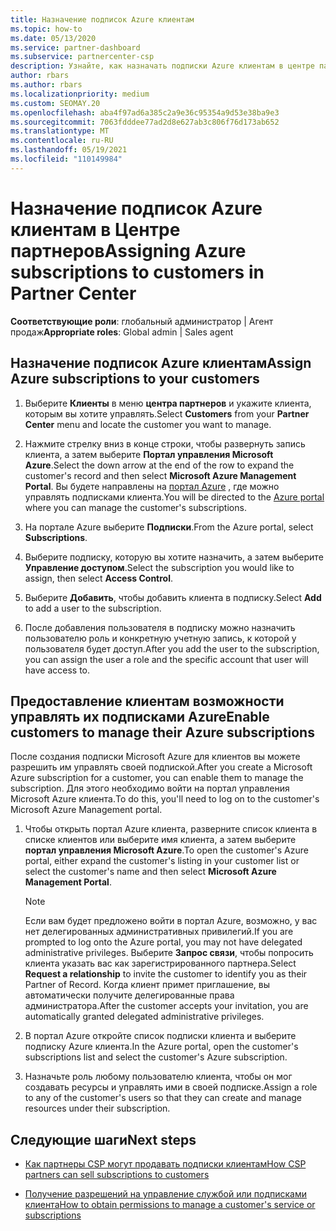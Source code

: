 ```yaml
---
title: Назначение подписок Azure клиентам
ms.topic: how-to
ms.date: 05/13/2020
ms.service: partner-dashboard
ms.subservice: partnercenter-csp
description: Узнайте, как назначать подписки Azure клиентам в центре партнеров и как разрешить клиентам управлять собственными подписками.
author: rbars
ms.author: rbars
ms.localizationpriority: medium
ms.custom: SEOMAY.20
ms.openlocfilehash: aba4f97ad6a385c2a9e36c95354a9d53e38ba9e3
ms.sourcegitcommit: 7063fdddee77ad2d8e627ab3c806f76d173ab652
ms.translationtype: MT
ms.contentlocale: ru-RU
ms.lasthandoff: 05/19/2021
ms.locfileid: "110149984"
---
```

# <a name="assigning-azure-subscriptions-to-customers-in-partner-center"></a><span data-ttu-id="1b61a-103">Назначение подписок Azure клиентам в Центре партнеров</span><span class="sxs-lookup"><span data-stu-id="1b61a-103">Assigning Azure subscriptions to customers in Partner Center</span></span>

<span data-ttu-id="1b61a-104">**Соответствующие роли**: глобальный администратор | Агент продаж</span><span class="sxs-lookup"><span data-stu-id="1b61a-104">**Appropriate roles**: Global admin | Sales agent</span></span>

## <a name="assign-azure-subscriptions-to-your-customers"></a><span data-ttu-id="1b61a-105">Назначение подписок Azure клиентам</span><span class="sxs-lookup"><span data-stu-id="1b61a-105">Assign Azure subscriptions to your customers</span></span>

1. <span data-ttu-id="1b61a-106">Выберите **Клиенты** в меню **центра партнеров** и укажите клиента, которым вы хотите управлять.</span><span class="sxs-lookup"><span data-stu-id="1b61a-106">Select **Customers** from your **Partner Center** menu and locate the customer you want to manage.</span></span>

2. <span data-ttu-id="1b61a-107">Нажмите стрелку вниз в конце строки, чтобы развернуть запись клиента, а затем выберите **Портал управления Microsoft Azure**.</span><span class="sxs-lookup"><span data-stu-id="1b61a-107">Select the down arrow at the end of the row to expand the customer's record and then select **Microsoft Azure Management Portal**.</span></span> <span data-ttu-id="1b61a-108">Вы будете направлены на [портал Azure](https://portal.azure.com/) , где можно управлять подписками клиента.</span><span class="sxs-lookup"><span data-stu-id="1b61a-108">You will be directed to the [Azure portal](https://portal.azure.com/) where you can manage the customer's subscriptions.</span></span>

3. <span data-ttu-id="1b61a-109">На портале Azure выберите **Подписки**.</span><span class="sxs-lookup"><span data-stu-id="1b61a-109">From the Azure portal, select **Subscriptions**.</span></span>

4. <span data-ttu-id="1b61a-110">Выберите подписку, которую вы хотите назначить, а затем выберите **Управление доступом**.</span><span class="sxs-lookup"><span data-stu-id="1b61a-110">Select the subscription you would like to assign, then select **Access Control**.</span></span>

5. <span data-ttu-id="1b61a-111">Выберите **Добавить**, чтобы добавить клиента в подписку.</span><span class="sxs-lookup"><span data-stu-id="1b61a-111">Select **Add** to add a user to the subscription.</span></span> 

6. <span data-ttu-id="1b61a-112">После добавления пользователя в подписку можно назначить пользователю роль и конкретную учетную запись, к которой у пользователя будет доступ.</span><span class="sxs-lookup"><span data-stu-id="1b61a-112">After you add the user to the subscription, you can assign the user a role and the specific account that user will have access to.</span></span>

## <a name="enable-customers-to-manage-their-azure-subscriptions"></a><span data-ttu-id="1b61a-113">Предоставление клиентам возможности управлять их подписками Azure</span><span class="sxs-lookup"><span data-stu-id="1b61a-113">Enable customers to manage their Azure subscriptions</span></span>

<span data-ttu-id="1b61a-114">После создания подписки Microsoft Azure для клиентов вы можете разрешить им управлять своей подпиской.</span><span class="sxs-lookup"><span data-stu-id="1b61a-114">After you create a Microsoft Azure subscription for a customer, you can enable them to manage the subscription.</span></span> <span data-ttu-id="1b61a-115">Для этого необходимо войти на портал управления Microsoft Azure клиента.</span><span class="sxs-lookup"><span data-stu-id="1b61a-115">To do this, you'll need to log on to the customer's Microsoft Azure Management portal.</span></span> 

1. <span data-ttu-id="1b61a-116">Чтобы открыть портал Azure клиента, разверните список клиента в списке клиентов или выберите имя клиента, а затем выберите **портал управления Microsoft Azure**.</span><span class="sxs-lookup"><span data-stu-id="1b61a-116">To open the customer's Azure portal, either expand the customer's listing in your customer list or select the customer's name and then select **Microsoft Azure Management Portal**.</span></span>

   > [!NOTE]  
   > <span data-ttu-id="1b61a-117">Если вам будет предложено войти в портал Azure, возможно, у вас нет делегированных административных привилегий.</span><span class="sxs-lookup"><span data-stu-id="1b61a-117">If you are prompted to log onto the Azure portal, you may not have delegated administrative privileges.</span></span> <span data-ttu-id="1b61a-118">Выберите **Запрос связи**, чтобы попросить клиента указать вас как зарегистрированного партнера.</span><span class="sxs-lookup"><span data-stu-id="1b61a-118">Select **Request a relationship** to invite the customer to identify you as their Partner of Record.</span></span> <span data-ttu-id="1b61a-119">Когда клиент примет приглашение, вы автоматически получите делегированные права администратора.</span><span class="sxs-lookup"><span data-stu-id="1b61a-119">After the customer accepts your invitation, you are automatically granted delegated administrative privileges.</span></span>

2. <span data-ttu-id="1b61a-120">В портал Azure откройте список подписки клиента и выберите подписку Azure клиента.</span><span class="sxs-lookup"><span data-stu-id="1b61a-120">In the Azure portal, open the customer's subscriptions list and select the customer's Azure subscription.</span></span>

3. <span data-ttu-id="1b61a-121">Назначьте роль любому пользователю клиента, чтобы он мог создавать ресурсы и управлять ими в своей подписке.</span><span class="sxs-lookup"><span data-stu-id="1b61a-121">Assign a role to any of the customer's users so that they can create and manage resources under their subscription.</span></span>

## <a name="next-steps"></a><span data-ttu-id="1b61a-122">Следующие шаги</span><span class="sxs-lookup"><span data-stu-id="1b61a-122">Next steps</span></span>

- [<span data-ttu-id="1b61a-123">Как партнеры CSP могут продавать подписки клиентам</span><span class="sxs-lookup"><span data-stu-id="1b61a-123">How CSP partners can sell subscriptions to customers</span></span>](customer-subscriptions.md)

- [<span data-ttu-id="1b61a-124">Получение разрешений на управление службой или подписками клиента</span><span class="sxs-lookup"><span data-stu-id="1b61a-124">How to obtain permissions to manage a customer's service or subscriptions</span></span>](customers-revoke-admin-privileges.md)
